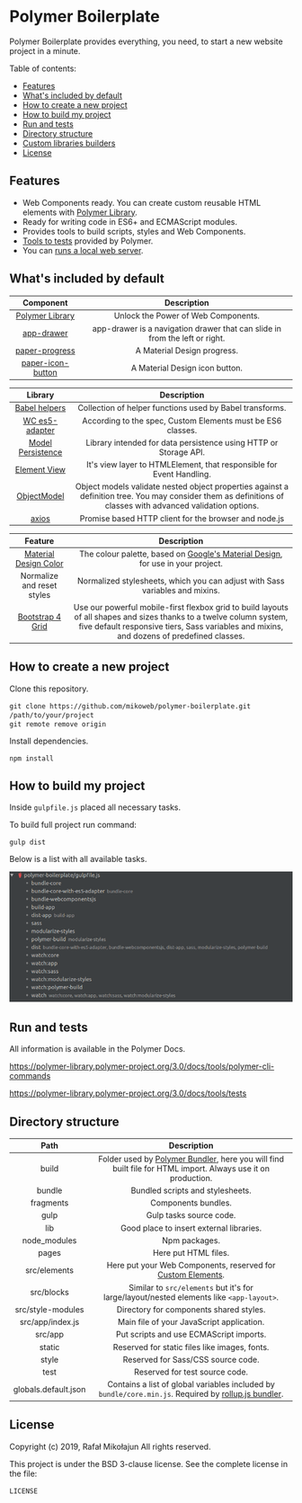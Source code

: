 # Polymer Boilerplate

Polymer Boilerplate provides everything, you need, to start a new website project in a minute.

Table of contents:

* [Features](https://github.com/mikoweb/polymer-boilerplate#features)
* [What's included by default](https://github.com/mikoweb/polymer-boilerplate#whats-included-by-default)
* [How to create a new project](https://github.com/mikoweb/polymer-boilerplate#how-to-create-a-new-project)
* [How to build my project](https://github.com/mikoweb/polymer-boilerplate#how-to-build-my-project)
* [Run and tests](https://github.com/mikoweb/polymer-boilerplate#run-and-tests)
* [Directory structure](https://github.com/mikoweb/polymer-boilerplate#directory-structure)
* [Custom libraries builders](https://github.com/mikoweb/polymer-boilerplate#custom-libraries-builders)
* [License](https://github.com/mikoweb/polymer-boilerplate/blob/master/LICENSE)

## Features

* Web Components ready. You can create custom reusable HTML elements with 
[Polymer Library](https://polymer-library.polymer-project.org/3.0/docs/devguide/feature-overview).
* Ready for writing code in ES6+ and ECMAScript modules.
* Provides tools to build scripts, styles and Web Components.
* [Tools to tests](https://polymer-library.polymer-project.org/3.0/docs/tools/tests) provided by Polymer.
* You can [runs a local web server](https://polymer-library.polymer-project.org/3.0/docs/tools/polymer-cli-commands#serve).

## What's included by default

Component | Description
:---: | :---:
 [Polymer Library](https://www.polymer-project.org/) | Unlock the Power of Web Components.
 [app-drawer](https://www.webcomponents.org/element/PolymerElements/app-layout/elements/app-drawer) | app-drawer is a navigation drawer that can slide in from the left or right.
 [paper-progress](https://www.webcomponents.org/element/PolymerElements/paper-progress) | A Material Design progress.
 [paper-icon-button](https://www.webcomponents.org/element/PolymerElements/paper-icon-button) | A Material Design icon button.


Library | Description
:---: | :---: |
 [Babel helpers](https://www.npmjs.com/package/babel-helpers) | Collection of helper functions used by Babel transforms. 
 [WC es5-adapter](https://github.com/webcomponents/webcomponentsjs#custom-elements-es5-adapterjs) | According to the spec, Custom Elements must be ES6 classes. 
 [Model Persistence](https://github.com/mikoweb/model-persistence) | Library intended for data persistence using HTTP or Storage API.
 [Element View](https://github.com/mikoweb/element-view) | It's view layer to HTMLElement, that responsible for Event Handling.
 [ObjectModel](http://objectmodel.js.org/docs/v2/) | Object models validate nested object properties against a definition tree. You may consider them as definitions of classes with advanced validation options.
 [axios](https://github.com/axios/axios) | Promise based HTTP client for the browser and node.js 

Feature | Description
:---: | :---:
 [Material Design Color](https://github.com/mrmlnc/material-color) | The colour palette, based on [Google's Material Design](http://www.google.com/design/spec/style/color.html), for use in your project.
 Normalize and reset styles | Normalized stylesheets, which you can adjust with Sass variables and mixins.
 [Bootstrap 4 Grid](https://getbootstrap.com/docs/4.0/layout/grid/) | Use our powerful mobile-first flexbox grid to build layouts of all shapes and sizes thanks to a twelve column system, five default responsive tiers, Sass variables and mixins, and dozens of predefined classes. 

## How to create a new project

Clone this repository.

    git clone https://github.com/mikoweb/polymer-boilerplate.git /path/to/your/project
    git remote remove origin

Install dependencies.

    npm install

## How to build my project

Inside `gulpfile.js` placed all necessary tasks. 

To build full project run command:

    gulp dist

Below is a list with all available tasks.

![gulp tasks](https://github.com/mikoweb/polymer-boilerplate/raw/master/docs/tasks.png)

## Run and tests

All information is available in the Polymer Docs.

https://polymer-library.polymer-project.org/3.0/docs/tools/polymer-cli-commands

https://polymer-library.polymer-project.org/3.0/docs/tools/tests

## Directory structure

Path | Description
:---: | :---:
 build | Folder used by [Polymer Bundler](https://www.polymer-project.org/2.0/docs/tools/polymer-json), here you will find built file for HTML import. Always use it on production.
 bundle | Bundled scripts and stylesheets.
 fragments | Components bundles.
 gulp | Gulp tasks source code.
 lib | Good place to insert external libraries.
 node_modules | Npm packages.
 pages | Here put HTML files.
 src/elements | Here put your Web Components, reserved for [Custom Elements](https://www.polymer-project.org/2.0/docs/devguide/registering-elements).
 src/blocks | Similar to `src/elements` but it's for large/layout/nested elements like `<app-layout>`.
 src/style-modules | Directory for components shared styles.
 src/app/index.js | Main file of your JavaScript application.
 src/app | Put scripts and use ECMAScript imports.
 static | Reserved for static files like images, fonts.
 style | Reserved for Sass/CSS source code.
 test | Reserved for test source code.
 globals.default.json | Contains a list of global variables included by `bundle/core.min.js`. Required by [rollup.js bundler](https://rollupjs.org/).

## License

Copyright (c) 2019, Rafał Mikołajun
All rights reserved.

This project is under the BSD 3-clause license. See the complete license in the file:

    LICENSE
